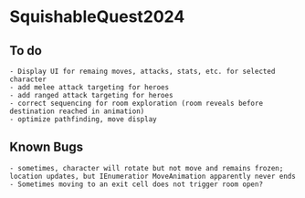 # SquishableQuest2024

## To do
	- Display UI for remaing moves, attacks, stats, etc. for selected character
	- add melee attack targeting for heroes
	- add ranged attack targeting for heroes
	- correct sequencing for room exploration (room reveals before destination reached in animation)
	- optimize pathfinding, move display

## Known Bugs
	- sometimes, character will rotate but not move and remains frozen; location updates, but IEnumeratior MoveAnimation apparently never ends
	- Sometimes moving to an exit cell does not trigger room open?